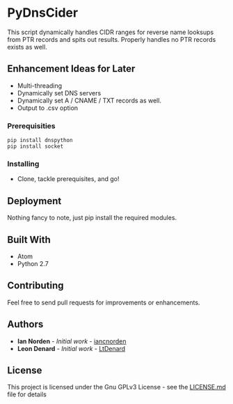 # PyDnsCider

This script dynamically handles CIDR ranges for reverse name looksups from PTR records and spits out results. Properly handles no PTR records exists as well.

## Enhancement Ideas for Later

- Multi-threading
- Dynamically set DNS servers
- Dynamically set A / CNAME / TXT records as well.
- Output to .csv option

### Prerequisities

```
pip install dnspython
pip install socket
```

### Installing

- Clone, tackle prerequisites, and go!

## Deployment

Nothing fancy to note, just pip install the required modules.

## Built With

* Atom
* Python 2.7

## Contributing

Feel free to send pull requests for improvements or enhancements.

## Authors

* **Ian Norden** - *Initial work* - [iancnorden](https://github.com/iancnorden)
* **Leon Denard** - *Initial work* - [LtDenard](https://github.com/ltdenard)

## License

This project is licensed under the Gnu GPLv3 License - see the [LICENSE.md](LICENSE.md) file for details
